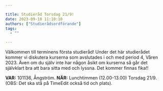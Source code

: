 ```yaml
---

title: Studieråd Torsdag 21/9!
date: 2023-09-18 11:10:10
authors: ["Studierådsordförande"]
tags: 
  - ""

---
```

Välkommen till terminens första studieråd! Under det här studierådet kommer vi diskutera kurserna som avslutades i och med period 4, Våren 2023. Även om du själv inte har någon åsikt om kurserna så går det självklart bra att bara sitta med och lyssna. Det kommer finnas fika!!

**VAR:** 101136, Ångström. **NÄR:** Lunchtimmen (12.00-13.00) Torsdag 21/9. (OBS: Det ska stå på TimeEdit också tid och plats).